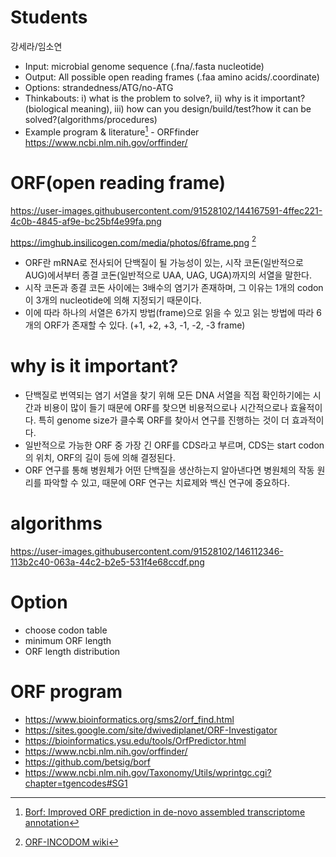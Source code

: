 # Students
강세라/임소연

 * Input: microbial genome sequence (.fna/.fasta nucleotide)
 * Output: All possible open reading frames (.faa amino acids/.coordinate)
 * Options: strandedness/ATG/no-ATG
 * Thinkabouts: i) what is the problem to solve?, ii) why is it important? (biological meaning), iii) how can you design/build/test?how it can be solved?(algorithms/procedures)
 * Example program & literature[^1] - ORFfinder https://www.ncbi.nlm.nih.gov/orffinder/
[^1]: [Borf: Improved ORF prediction in de-novo assembled transcriptome annotation](https://www.biorxiv.org/content/10.1101/2021.04.12.439551v1.full)

# ORF(open reading frame)
https://user-images.githubusercontent.com/91528102/144167591-4ffec221-4c0b-4845-af9e-bc25bf4e99fa.png

https://imghub.insilicogen.com/media/photos/6frame.png [^2]
[^2]: [ORF-INCODOM wiki](http://www.incodom.kr/ORF)

 - ORF란 mRNA로 전사되어 단백질이 될 가능성이 있는, 시작 코돈(일반적으로 AUG)에서부터 종결 코돈(일반적으로 UAA, UAG, UGA)까지의 서열을 말한다.
 - 시작 코돈과 종결 코돈 사이에는 3배수의 염기가 존재하며, 그 이유는 1개의 codon이 3개의 nucleotide에 의해 지정되기 때문이다.
 - 이에 따라 하나의 서열은 6가지 방법(frame)으로 읽을 수 있고 읽는 방법에 따라 6개의 ORF가 존재할 수 있다. (+1, +2, +3, -1, -2, -3 frame)

# why is it important?
 - 단백질로 번역되는 염기 서열을 찾기 위해 모든 DNA 서열을 직접 확인하기에는 시간과 비용이 많이 들기 때문에 ORF를 찾으면 비용적으로나 시간적으로나 효율적이다. 특히 genome size가 클수록 ORF를 찾아서 연구를 진행하는 것이 더 효과적이다.
 - 일반적으로 가능한 ORF 중 가장 긴 ORF를 CDS라고 부르며, CDS는 start codon의 위치, ORF의 길이 등에 의해 결정된다.
 - ORF 연구를 통해 병원체가 어떤 단백질을 생산하는지 알아낸다면 병원체의 작동 원리를 파악할 수 있고, 때문에 ORF 연구는 치료제와 백신 연구에 중요하다.
 
# algorithms
https://user-images.githubusercontent.com/91528102/146112346-113b2c40-063a-44c2-b2e5-531f4e68ccdf.png

# Option
 - choose codon table
 - minimum ORF length
 - ORF length distribution

# ORF program
 
 - https://www.bioinformatics.org/sms2/orf_find.html
 - https://sites.google.com/site/dwivediplanet/ORF-Investigator
 - https://bioinformatics.ysu.edu/tools/OrfPredictor.html
 - https://www.ncbi.nlm.nih.gov/orffinder/
 - https://github.com/betsig/borf
 - https://www.ncbi.nlm.nih.gov/Taxonomy/Utils/wprintgc.cgi?chapter=tgencodes#SG1

